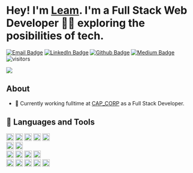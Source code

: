 # Hey! I'm [Leam](https://github.com/leammurphy). I'm a Full Stack Web Developer 👨‍💻 exploring the posibilities of tech.



[![Email Badge](https://img.shields.io/badge/-Gmail-c14438?style=flat-square&logo=Gmail&logoColor=white&link=mailto:leam.a.murphy@gmail.com)](mailto:leam.a.murphy@gmail.com) [![LinkedIn Badge](https://img.shields.io/badge/-LinkedIn-0A66C2?style=flat-square&logo=linkedin&logoColor=white&link=https://www.linkedin.com/in/leammurphy/)](https://www.linkedin.com/in/leammurphy/) [![Github Badge](https://img.shields.io/badge/-Github-232323?style=flat-square&logo=Github&logoColor=white&link=https://github.com/leammurphy)](https://github.com/leammurphy) [![Medium Badge](https://img.shields.io/badge/-Medium-000000?style=flat-square&logo=Medium&logoColor=white&link=https://medium.com/@leam.a.murphy)](https://medium.com/@leam.a.murphy) ![visitors](https://visitor-badge.laobi.icu/badge?page_id=leammurphy)

<img align="center" src="https://github-readme-stats.vercel.app/api?username=leammurphy&show_icons=true&hide_border=true&theme=tokyonight">

## About

- 🏢 Currently working fulltime at [CAP_CORP](https://capbraingain.com/) as a Full Stack Developer. 

## 🌱 Languages and Tools

<div>
	<code><img height="20" src="https://img.shields.io/badge/-JavaScript-F7DF1E?style=flat&logo=JavaScript&logoColor=white"></code>
	<code><img height="20" src="https://img.shields.io/badge/-HTML5-E34F26?style=flat&logo=HTML5&logoColor=white"></code>
	<code><img height="20" src="https://img.shields.io/badge/-CSS3-1572B6?style=flat&logo=CSS3&logoColor=white"></code>
	<code><img height="20" src="https://img.shields.io/badge/-Ruby-CC342D?style=flat&logo=Ruby&logoColor=white"></code>
	<code><img height="20" src="https://img.shields.io/badge/-R-276DC3?style=flat&logo=R&logoColor=white"></code>	
</div>
   
<div>
	<code><img height="20" src="https://img.shields.io/badge/-Linux-FCC624?style=flat&logo=Linux&logoColor=white"></code> <code><img height="20" src="https://img.shields.io/badge/-macOS-000000?style=flat&logo=macOS&logoColor=white"></code>
</div>
<div>
	<code><img height="20" src="https://img.shields.io/badge/-React-61DAFB?style=flat&logo=React&logoColor=white"></code> <code><img height="20" src="https://img.shields.io/badge/-Vue.js-4FC08D?style=flat&logo=Vue.js&logoColor=white"></code> <code><img height="20" src="https://img.shields.io/badge/-Node.js-339933?style=flat&logo=Node.js&logoColor=white"></code> <code><img height="20" src="https://img.shields.io/badge/-PostgreSQL-4169E1?style=flat&logo=PostgreSQL&logoColor=white"></code>	
</div>
<div>
  <code><img height="20" src="https://img.shields.io/badge/-Visual_Studio_Code-007ACC?style=flat&logo=Visual_Studio_Code&logoColor=white"></code> <code><img height="20" src="https://img.shields.io/badge/-Git-F05032?style=flat&logo=Git&logoColor=white"></code> <code><img height="20" src="https://img.shields.io/badge/-bitBucket-0052CC?style=flat&logo=BitBucket&logoColor=white"></code>
  <code><img height="20" src="https://img.shields.io/badge/-Cypress-17202C?style=flat&logo=Cypress&logoColor=white"></code> <code><img height="20" src="https://img.shields.io/badge/-Chart.js-FF6384?style=flat&logo=Chart.js&logoColor=white"></code>		
</div>
